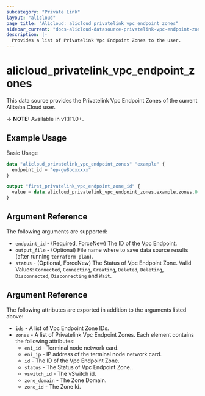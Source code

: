 ```yaml
---
subcategory: "Private Link"
layout: "alicloud"
page_title: "Alicloud: alicloud_privatelink_vpc_endpoint_zones"
sidebar_current: "docs-alicloud-datasource-privatelink-vpc-endpoint-zones"
description: |-
  Provides a list of Privatelink Vpc Endpoint Zones to the user.
---
```


# alicloud\_privatelink\_vpc\_endpoint\_zones

This data source provides the Privatelink Vpc Endpoint Zones of the current Alibaba Cloud user.

-> **NOTE:** Available in v1.111.0+.

## Example Usage

Basic Usage

```terraform
data "alicloud_privatelink_vpc_endpoint_zones" "example" {
  endpoint_id = "ep-gw8boxxxxx"
}

output "first_privatelink_vpc_endpoint_zone_id" {
  value = data.alicloud_privatelink_vpc_endpoint_zones.example.zones.0.id
}
```

## Argument Reference

The following arguments are supported:

* `endpoint_id` - (Required, ForceNew) The ID of the Vpc Endpoint.
* `output_file` - (Optional) File name where to save data source results (after running `terraform plan`).
* `status` - (Optional, ForceNew) The Status of Vpc Endpoint Zone. Valid Values: `Connected`, `Connecting`, `Creating`, `Deleted`, `Deleting`, `Disconnected`, `Disconnecting` and `Wait`.

## Argument Reference

The following attributes are exported in addition to the arguments listed above:

* `ids` - A list of Vpc Endpoint Zone IDs.
* `zones` - A list of Privatelink Vpc Endpoint Zones. Each element contains the following attributes:
	* `eni_id` - Terminal node network card.
	* `eni_ip` - IP address of the terminal node network card.
	* `id` - The ID of the Vpc Endpoint Zone.
	* `status` - The Status of Vpc Endpoint Zone..
	* `vswitch_id` - The vSwitch id.
	* `zone_domain` - The Zone Domain.
	* `zone_id` - The Zone Id.
